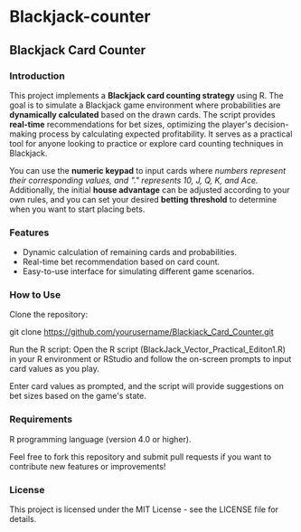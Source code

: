 # Blackjack-counter

## Blackjack Card Counter
### Introduction
This project implements a **Blackjack card counting strategy** using R. The goal is to simulate a Blackjack game environment where probabilities are **dynamically calculated** based on the drawn cards. The script provides **real-time** recommendations for bet sizes, optimizing the player's decision-making process by calculating expected profitability. It serves as a practical tool for anyone looking to practice or explore card counting techniques in Blackjack.

You can use the **numeric keypad** to input cards where *numbers represent their corresponding values, and "." represents 10, J, Q, K, and Ace.* Additionally, the initial **house advantage** can be adjusted according to your own rules, and you can set your desired **betting threshold** to determine when you want to start placing bets.

### Features
* Dynamic calculation of remaining cards and probabilities.    
* Real-time bet recommendation based on card count.  
* Easy-to-use interface for simulating different game scenarios.  

### How to Use
Clone the repository:

git clone https://github.com/yourusername/Blackjack_Card_Counter.git

Run the R script: Open the R script (BlackJack_Vector_Practical_Editon1.R) in your R environment or RStudio and follow the on-screen prompts to input card values as you play.

Enter card values as prompted, and the script will provide suggestions on bet sizes based on the game's state.

### Requirements
R programming language (version 4.0 or higher).

Feel free to fork this repository and submit pull requests if you want to contribute new features or improvements!

### License
This project is licensed under the MIT License - see the LICENSE file for details.
